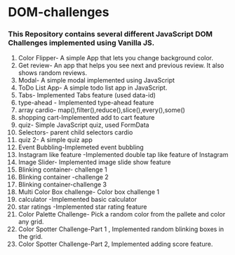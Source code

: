 # DOM-challenges
### This Repository contains several different JavaScript DOM Challenges implemented using Vanilla JS.
1. Color Flipper- A simple App that lets you change background color. 
2. Get review- An app that helps you see next and previous review. It also shows random reviews.
3. Modal- A simple modal implemented using JavaScript 
4. ToDo List App- A simple todo list app in JavaScript.
5. Tabs- Implemented Tabs feature (used data-id)
6. type-ahead - Implemented type-ahead feature
7. array cardio- map(),filter(),reduce(),slice(),every(),some()
8. shopping cart-Implemented add to cart feature
9. quiz- Simple JavaScript quiz, used FormData
10. Selectors- parent child selectors cardio
11. quiz 2- A simple quiz app
12. Event Bubbling-Implemeted event bubbling
13. Instagram like feature -Implemented double tap like feature of Instagram
14. Image Slider- Implemented image slide show feature
15. Blinking container- challenge 1
16. Blinking container -challenge 2
17. Blinking container-challenge 3
18. Multi Color Box challenge- Color box challenge 1
19. calculator -Implemented basic calculator
20. star ratings -Implemented star rating feature
21. Color Palette Challenge- Pick a random color from the pallete and color any grid.
22. Color Spotter Challenge-Part 1 , Implemented random blinking boxes in the grid.
23. Color Spotter Challenge-Part 2, Implemented adding score feature.
